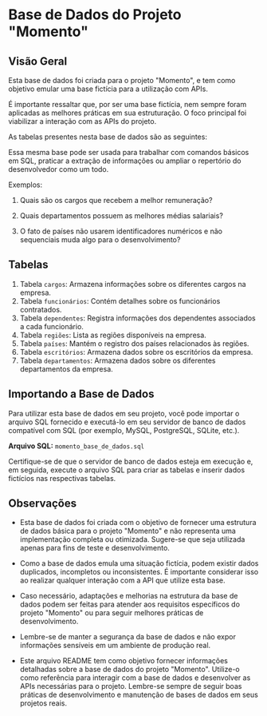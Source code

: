 # Base de Dados do Projeto "Momento"

## Visão Geral
Esta base de dados foi criada para o projeto "Momento", e tem como objetivo emular uma base fictícia para a utilização com APIs. 

É importante ressaltar que, por ser uma base fictícia, nem sempre foram aplicadas as melhores práticas em sua estruturação. O foco principal foi viabilizar a interação com as APIs do projeto.

As tabelas presentes nesta base de dados são as seguintes:

Essa mesma base pode ser usada para trabalhar com comandos básicos em SQL, praticar a extração de informações ou ampliar o repertório do desenvolvedor como um todo. 

Exemplos:

1) Quais são os cargos que recebem a melhor remuneração?

2) Quais departamentos possuem as melhores médias salariais?

3) O fato de países não usarem identificadores numéricos e não sequenciais muda algo para o desenvolvimento?

## Tabelas

1. Tabela `cargos`: Armazena informações sobre os diferentes cargos na empresa.
2. Tabela `funcionários`: Contém detalhes sobre os funcionários contratados.
3. Tabela `dependentes`: Registra informações dos dependentes associados a cada funcionário.
4. Tabela `regiões`: Lista as regiões disponíveis na empresa.
5. Tabela `países`: Mantém o registro dos países relacionados às regiões.
6. Tabela `escritórios`: Armazena dados sobre os escritórios da empresa.
7. Tabela `departamentos`: Armazena dados sobre os diferentes departamentos da empresa.

## Importando a Base de Dados
Para utilizar esta base de dados em seu projeto, você pode importar o arquivo SQL fornecido e executá-lo em seu servidor de banco de dados compatível com SQL (por exemplo, MySQL, PostgreSQL, SQLite, etc.).

**Arquivo SQL:** `momento_base_de_dados.sql`

Certifique-se de que o servidor de banco de dados esteja em execução e, em seguida, execute o arquivo SQL para criar as tabelas e inserir dados fictícios nas respectivas tabelas.

## Observações
- Esta base de dados foi criada com o objetivo de fornecer uma estrutura de dados básica para o projeto "Momento" e não representa uma implementação completa ou otimizada. Sugere-se que seja utilizada apenas para fins de teste e desenvolvimento.

- Como a base de dados emula uma situação fictícia, podem existir dados duplicados, incompletos ou inconsistentes. É importante considerar isso ao realizar qualquer interação com a API que utilize esta base.

- Caso necessário, adaptações e melhorias na estrutura da base de dados podem ser feitas para atender aos requisitos específicos do projeto "Momento" ou para seguir melhores práticas de desenvolvimento.

- Lembre-se de manter a segurança da base de dados e não expor informações sensíveis em um ambiente de produção real.

- Este arquivo README tem como objetivo fornecer informações detalhadas sobre a base de dados do projeto "Momento". Utilize-o como referência para interagir com a base de dados e desenvolver as APIs necessárias para o projeto. Lembre-se sempre de seguir boas práticas de desenvolvimento e manutenção de bases de dados em seus projetos reais.
